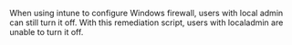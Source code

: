 When using intune to configure Windows firewall, users with local admin can still turn it off.
With this remediation script, users with localadmin are unable to turn it off.
